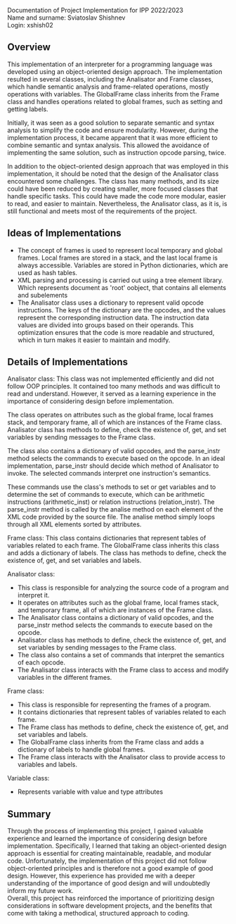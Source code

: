 Documentation of Project Implementation for IPP 2022/2023 <br>
Name and surname: Sviatoslav Shishnev <br>
Login: xshish02 <br>

## Overview <br>
<p>This implementation of an interpreter for a programming language was developed using an object-oriented design approach. The implementation resulted in several classes, including the Analisator and Frame classes, which handle semantic analysis and frame-related operations, mostly operations with variables. The GlobalFrame class inherits from the Frame class and handles operations related to global frames, such as setting and getting labels.</p>

<p>Initially, it was seen as a good solution to separate semantic and syntax analysis to simplify the code and ensure modularity. However, during the implementation process, it became apparent that it was more efficient to combine semantic and syntax analysis. This allowed the avoidance of implementing the same solution, such as instruction opcode parsing, twice.</p>

<p>In addition to the object-oriented design approach that was employed in this implementation, it should be noted that the design of the Analisator class encountered some challenges. The class has many methods, and its size could have been reduced by creating smaller, more focused classes that handle specific tasks. This could have made the code more modular, easier to read, and easier to maintain. Nevertheless, the Analisator class, as it is, is still functional and meets most of the requirements of the project.</p>

## Ideas of Implementations <br>
- The concept of frames is used to represent local temporary and global frames. Local frames are stored in a stack, and the last local frame is always accessible. Variables are stored in Python dictionaries, which are used as hash tables.
- XML parsing and processing is carried out using a tree element library. Which represents document as 'root' oobject, that contains all elements and subelements
- The Analisator class uses a dictionary to represent valid opcode instructions. The keys of the dictionary are the opcodes, and the values represent the corresponding instruction data. The instruction data values are divided into groups based on their operands. This optimization ensures that the code is more readable and structured, which in turn makes it easier to maintain and modify.
## Details of Implementations <br>
<p>Analisator class: This class was not implemented efficiently and did not follow OOP principles. It contained too many methods and was difficult to read and understand. However, it served as a learning experience in the importance of considering design before implementation.<br>

The class operates on attributes such as the global frame, local frames stack, and temporary frame, all of which are instances of the Frame class. Analisator class has methods to define, check the existence of, get, and set variables by sending messages to the Frame class.<br>

The class also contains a dictionary of valid opcodes, and the parse_instr method selects the commands to execute based on the opcode. In an ideal implementation, parse_instr should decide which method of Analisator to invoke. The selected commands interpret one instruction's semantics.<br>

These commands use the class's methods to set or get variables and to determine the set of commands to execute, which can be arithmetic instructions (arithmetic_inst) or relation instructions (relation_instr). The parse_instr method is called by the analise method on each element of the XML code provided by the source file. The analise method simply loops through all XML elements sorted by attributes.</p>

Frame class: This class contains dictionaries that represent tables of variables related to each frame. The GlobalFrame class inherits this class and adds a dictionary of labels. The class has methods to define, check the existence of, get, and set variables and labels.<br>

Analisator class:

- This class is responsible for analyzing the source code of a program and interpret it.
- It operates on attributes such as the global frame, local frames stack, and temporary frame, all of which are instances of the Frame class.
- The Analisator class contains a dictionary of valid opcodes, and the parse_instr method selects the commands to execute based on the opcode.
- Analisator class has methods to define, check the existence of, get, and set variables by sending messages to the Frame class.
- The class also contains a set of commands that interpret the semantics of each opcode.
- The Analisator class interacts with the Frame class to access and modify variables in the different frames.<br>

Frame class:

- This class is responsible for representing the frames of a program.
- It contains dictionaries that represent tables of variables related to each frame.
- The Frame class has methods to define, check the existence of, get, and set variables and labels.
- The GlobalFrame class inherits from the Frame class and adds a dictionary of labels to handle global frames.
- The Frame class interacts with the Analisator class to provide access to variables and labels.

Variable class:
- Represents variable with value and type attributes 

## Summary 
Through the process of implementing this project, I gained valuable experience and learned the importance of considering design before implementation. Specifically, I learned that taking an object-oriented design approach is essential for creating maintainable, readable, and modular code. Unfortunately, the implementation of this project did not follow object-oriented principles and is therefore not a good example of good design. However, this experience has provided me with a deeper understanding of the importance of good design and will undoubtedly inform my future work.<br>Overall, this project has reinforced the importance of prioritizing design considerations in software development projects, and the benefits that come with taking a methodical, structured approach to coding.